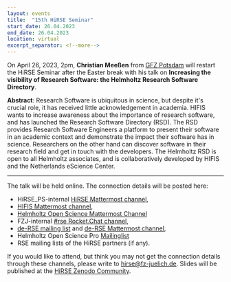 ```yaml
---
layout: events
title:  "15th HiRSE Seminar"
start_date: 26.04.2023
end_date: 26.04.2023
location: virtual
excerpt_separator: <!--more-->
---
```


On April 26, 2023, 2pm, **Christian Meeßen** from [GFZ Potsdam](https://www.gfz-potsdam.de/staff/christian.meessen/sec52) will restart the HiRSE Seminar after the Easter break with his talk on **Increasing the visibility of Research Software: the Helmholtz Research Software Directory**. 
<!--more-->

**Abstract**: 
Research Software is ubiquitous in science, but despite it's crucial role, it has received little acknowledgement in academia. HIFIS wants to increase awareness about the importance of research software, and has launched the Research Software Directory (RSD). The RSD provides Research Software Engineers a platform to present their software in an academic context and demonstrate the impact their software has in science. Researchers on the other hand can discover software in their research field and get in touch with the developers. The Helmholtz RSD is open to all Helmholtz associates, and is collaboratively developed by HIFIS and the Netherlands eScience Center.

***

The talk will be held online. The connection details will be posted here:

* HiRSE_PS-internal [HiRSE Mattermost channel](https://mattermost.hzdr.de/hirse),
* [HIFIS Mattermost channel](https://mattermost.hzdr.de/hifis), 
* [Helmholtz Open Science Mattermost Channel](https://mattermost.hzdr.de/open-science)
* FZJ-internal [#rse Rocket.Chat channel](https://chat.fz-juelich.de/channel/rse),
* [de-RSE mailing list](https://de-rse.org/de/join.html) and [de-RSE Mattermost channel](https://chat.gwdg.de/channel/derse),
* Helmholtz Open Science Pro [Mailinglist](https://os.helmholtz.de/en/newsroom/mailing-list/)
* RSE mailing lists of the HiRSE partners (if any).

If you would like to attend, but think you may not get the connection details through these channels, please write to [hirse@fz-juelich.de](mailto:hirse@fz-juelich.de). Slides will be published at the [HiRSE Zenodo Community](https://zenodo.org/communities/hirse/).
